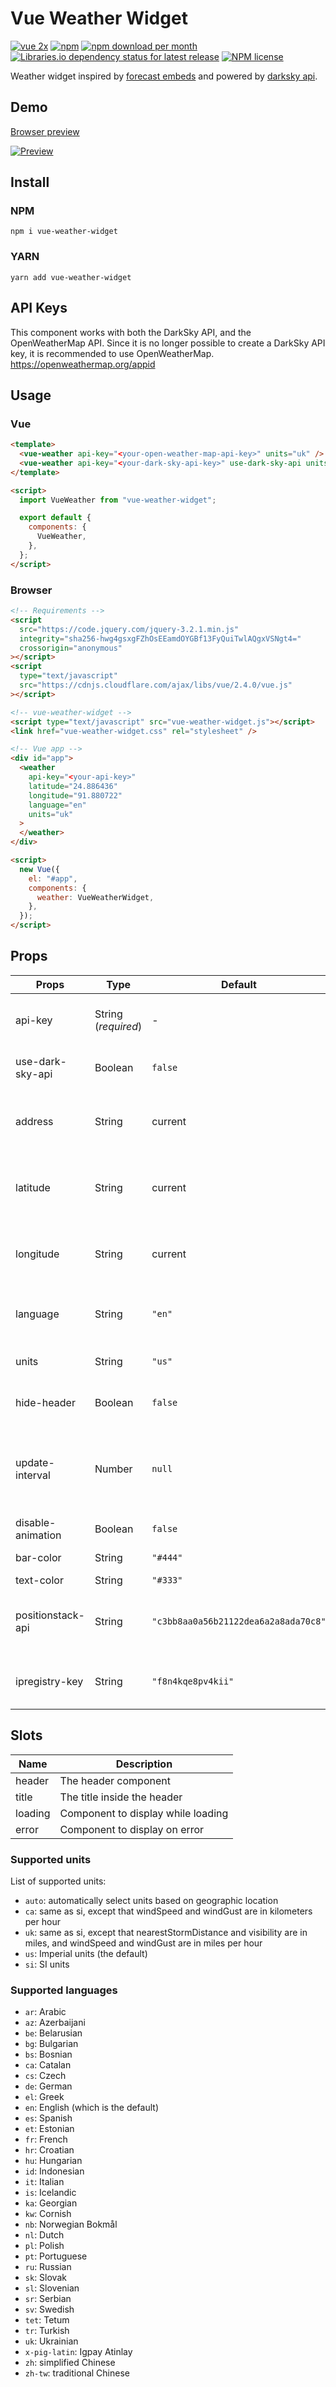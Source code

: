 # Vue Weather Widget

[![vue 2x](https://img.shields.io/badge/vuejs-2.x-brightgreen.svg)](https://vuejs.org/)
[![npm](https://img.shields.io/npm/v/vue-weather-widget)](http://npmjs.com/package/vue-weather-widget)
[![npm download per month](https://img.shields.io/npm/dm/vue-weather-widget)](http://npmjs.com/package/vue-weather-widget)
[![Libraries.io dependency status for latest release](https://img.shields.io/librariesio/release/npm/vue-weather-widget?color=red)](https://raw.githubusercontent.com/dipu-bd/vue-weather-widget/master/package.json)
[![NPM license](https://img.shields.io/npm/l/vue-weather-widget?color=blueviolet)](https://raw.githubusercontent.com/dipu-bd/vue-weather-widget/master/LICENSE)

Weather widget inspired by [forecast embeds](https://blog.darksky.net/forecast-embeds/) and powered by [darksky api](https://darksky.net/dev).

## Demo

[Browser preview](https://dipu-bd.github.io/vue-weather-widget/)

[![Preview](https://raw.githubusercontent.com/dipu-bd/vue-weather-widget/master/other/preview.gif)](https://dipu-bd.github.io/vue-weather-widget/)

## Install

### NPM

```
npm i vue-weather-widget
```

### YARN

```
yarn add vue-weather-widget
```

## API Keys

This component works with both the DarkSky API, and the OpenWeatherMap API. Since it is no longer
possible to create a DarkSky API key, it is recommended to use OpenWeatherMap. https://openweathermap.org/appid

## Usage

### Vue

```html
<template>
  <vue-weather api-key="<your-open-weather-map-api-key>" units="uk" />
  <vue-weather api-key="<your-dark-sky-api-key>" use-dark-sky-api units="uk" />
</template>

<script>
  import VueWeather from "vue-weather-widget";

  export default {
    components: {
      VueWeather,
    },
  };
</script>
```

### Browser

```html
<!-- Requirements -->
<script
  src="https://code.jquery.com/jquery-3.2.1.min.js"
  integrity="sha256-hwg4gsxgFZhOsEEamdOYGBf13FyQuiTwlAQgxVSNgt4="
  crossorigin="anonymous"
></script>
<script
  type="text/javascript"
  src="https://cdnjs.cloudflare.com/ajax/libs/vue/2.4.0/vue.js"
></script>

<!-- vue-weather-widget -->
<script type="text/javascript" src="vue-weather-widget.js"></script>
<link href="vue-weather-widget.css" rel="stylesheet" />

<!-- Vue app -->
<div id="app">
  <weather
    api-key="<your-api-key>"
    latitude="24.886436"
    longitude="91.880722"
    language="en"
    units="uk"
  >
  </weather>
</div>

<script>
  new Vue({
    el: "#app",
    components: {
      weather: VueWeatherWidget,
    },
  });
</script>
```

## Props

| Props             | Type                | Default                              | Description                                                                                                    |
| ----------------- | ------------------- | ------------------------------------ | -------------------------------------------------------------------------------------------------------------- |
| api-key           | String (_required_) | -                                    | Your OpenWeatherMap or Dark Sky API key                                                                        |
| use-dark-sky-api  | Boolean             | `false`                              | Use DarkSky API instead of OpenWeatherMap                                                                      |
| address           | String              | current                              | An address of a location (By default, it will use IP to find address)                                          |
| latitude          | String              | current                              | The latitude of a location (By default, it will use IP to find location)                                       |
| longitude         | String              | current                              | The longitude of a location (By default, it will use IP to find location)                                      |
| language          | String              | `"en"`                               | A list of supported languages are given below.                                                                 |
| units             | String              | `"us"`                               | A list of supported units are given below.                                                                     |
| hide-header       | Boolean             | `false`                              | Whether to show or hide the title bar.                                                                         |
| update-interval   | Number              | `null`                               | Interval in _milliseconds_ to update weather data periodically. Set it to `0` or `null` to disable autoupdate. |
| disable-animation | Boolean             | `false`                              | Use static icons when enabled.                                                                                 |
| bar-color         | String              | `"#444"`                             | Color of the Temparature bar.                                                                                  |
| text-color        | String              | `"#333"`                             | Color of the text.                                                                                             |
| positionstack-api | String              | `"c3bb8aa0a56b21122dea6a2a8ada70c8"` | You positionstack api key for geocoding. (Required when using https)                                           |
| ipregistry-key    | String              | `"f8n4kqe8pv4kii"`                   | Your ipregistry key to get current location from IP address                                                    |

## Slots

| Name    | Description                        |
| ------- | ---------------------------------- |
| header  | The header component               |
| title   | The title inside the header        |
| loading | Component to display while loading |
| error   | Component to display on error      |

### Supported units

List of supported units:

- `auto`: automatically select units based on geographic location
- `ca`: same as si, except that windSpeed and windGust are in kilometers per hour
- `uk`: same as si, except that nearestStormDistance and visibility are in miles, and windSpeed and windGust are in miles per hour
- `us`: Imperial units (the default)
- `si`: SI units

### Supported languages

- `ar`: Arabic
- `az`: Azerbaijani
- `be`: Belarusian
- `bg`: Bulgarian
- `bs`: Bosnian
- `ca`: Catalan
- `cs`: Czech
- `de`: German
- `el`: Greek
- `en`: English (which is the default)
- `es`: Spanish
- `et`: Estonian
- `fr`: French
- `hr`: Croatian
- `hu`: Hungarian
- `id`: Indonesian
- `it`: Italian
- `is`: Icelandic
- `ka`: Georgian
- `kw`: Cornish
- `nb`: Norwegian Bokmål
- `nl`: Dutch
- `pl`: Polish
- `pt`: Portuguese
- `ru`: Russian
- `sk`: Slovak
- `sl`: Slovenian
- `sr`: Serbian
- `sv`: Swedish
- `tet`: Tetum
- `tr`: Turkish
- `uk`: Ukrainian
- `x-pig-latin`: Igpay Atinlay
- `zh`: simplified Chinese
- `zh-tw`: traditional Chinese

